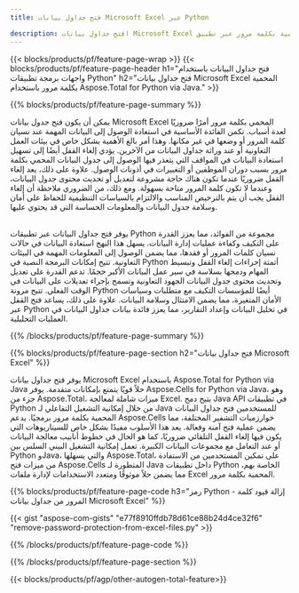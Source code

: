 ```yaml
---
title: فتح جداول بيانات Microsoft Excel عبر Python 

description: افتح جداول بيانات Microsoft Excel المحمية بكلمة مرور عبر تطبيق Python الخاص بك.
---
```


{{< blocks/products/pf/feature-page-wrap >}}
{{< blocks/products/pf/feature-page-header h1="فتح جداول البيانات باستخدام واجهات برمجة تطبيقات Python" h2="فتح جداول بيانات Microsoft Excel المحمية بكلمة مرور باستخدام Aspose.Total for Python via Java." >}}

{{% blocks/products/pf/feature-page-summary %}}

يمكن أن يكون فتح جدول بيانات Microsoft Excel المحمي بكلمة مرور أمرًا ضروريًا لعدة أسباب. تكمن الفائدة الأساسية في استعادة الوصول إلى البيانات المهمة عند نسيان كلمة المرور أو وضعها في غير مكانها. وهذا أمر بالغ الأهمية بشكل خاص في بيئات العمل التعاونية أو عند وراثة جداول البيانات من الآخرين. يؤدي إلغاء القفل أيضًا إلى تسهيل استعادة البيانات في المواقف التي يتعذر فيها الوصول إلى جدول البيانات المحمي بكلمة مرور بسبب دوران الموظفين أو التغييرات في أذونات الوصول. علاوة على ذلك، يعد إلغاء القفل ضروريًا عندما تكون هناك حاجة مشروعة لتعديل أو تحديث محتوى جدول البيانات، وعندما لا تكون كلمة المرور متاحة بسهولة. ومع ذلك، من الضروري ملاحظة أن إلغاء القفل يجب أن يتم بالترخيص المناسب والالتزام بالسياسات التنظيمية للحفاظ على أمان وسلامة جدول البيانات والمعلومات الحساسة التي قد يحتوي عليها.<br /><br />


يوفر فتح جداول البيانات عبر تطبيقات Python مجموعة من الفوائد، مما يعزز القدرة على التكيف وكفاءة عمليات إدارة البيانات. يسهل هذا النهج استعادة البيانات في حالات نسيان كلمات المرور أو فقدها، مما يضمن الوصول إلى المعلومات المهمة في البيئات التعاونية. تتيح إمكانات البرمجة النصية في Python أتمتة إجراءات إلغاء القفل وتبسيط المهام ودمجها بسلاسة في سير عمل البيانات الأكبر حجمًا. تدعم القدرة على تعديل وتحديث محتوى جدول البيانات الجهود التعاونية وتسمح بإجراء تعديلات على البيانات في الوقت الفعلي. تتيح مرونة Python أيضًا للمؤسسات التكيف مع متطلبات وسياسات الأمان المتغيرة، مما يضمن الامتثال وسلامة البيانات. علاوة على ذلك، يساعد فتح القفل عبر Python في تحليل البيانات وإعداد التقارير، مما يعزز فائدة بيانات جداول البيانات في العمليات التحليلية.

{{% /blocks/products/pf/feature-page-summary  %}}


{{% blocks/products/pf/feature-page-section  h2="فتح جداول بيانات Microsoft Excel" %}}

يوفر فتح جداول بيانات Microsoft Excel باستخدام Aspose.Total for Python via Java حلاً قويًا يتمتع بإمكانات متقدمة. يوفر Aspose.Cells for Python via Java، وهو جزء من Aspose.Total، ميزات شاملة لمعالجة Excel. يتيح دمج Java API في تطبيقات Python من خلال إمكانية التشغيل التفاعلي لـ Java للمستخدمين فتح جداول البيانات المحمية بكلمة مرور برمجيًا. يدعم Aspose.Cells خوارزميات التشفير المختلفة، مما يضمن عملية فتح آمنة وفعالة. يعد هذا الأسلوب مفيدًا بشكل خاص للسيناريوهات التي يكون فيها إلغاء القفل التلقائي ضروريًا، كما هو الحال في خطوط أنابيب معالجة البيانات أو عند التعامل مع مجموعات البيانات الكبيرة. تعمل إمكانية التشغيل البيني السلس بين Python وJava، والتي يسهلها Aspose.Total، على تمكين المستخدمين من الاستفادة من ميزات فتح Aspose.Cells المتطورة لـ Java داخل تطبيقات Python الخاصة بهم، مما يضمن حلاً موثوقًا ومتعدد الاستخدامات لإدارة ملفات Excel المحمية بكلمة مرور.

{{% blocks/products/pf/feature-page-code h3="رمز Python - إزالة قيود كلمة المرور من جداول بيانات Microsoft Excel" %}}

{{< gist "aspose-com-gists" "e77f8910ffdb78d61ce88b24d4ce32f6" "remove-password-protection-from-excel-files.py" >}}

{{% /blocks/products/pf/feature-page-code  %}}

{{% /blocks/products/pf/feature-page-section %}}

{{< blocks/products/pf/agp/other-autogen-total-feature>}}
